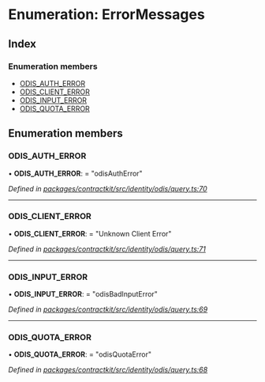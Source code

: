 # Enumeration: ErrorMessages

## Index

### Enumeration members

* [ODIS_AUTH_ERROR](_identity_odis_query_.errormessages.md#odis_auth_error)
* [ODIS_CLIENT_ERROR](_identity_odis_query_.errormessages.md#odis_client_error)
* [ODIS_INPUT_ERROR](_identity_odis_query_.errormessages.md#odis_input_error)
* [ODIS_QUOTA_ERROR](_identity_odis_query_.errormessages.md#odis_quota_error)

## Enumeration members

###  ODIS_AUTH_ERROR

• **ODIS_AUTH_ERROR**: = "odisAuthError"

*Defined in [packages/contractkit/src/identity/odis/query.ts:70](https://github.com/celo-org/celo-monorepo/blob/master/packages/contractkit/src/identity/odis/query.ts#L70)*

___

###  ODIS_CLIENT_ERROR

• **ODIS_CLIENT_ERROR**: = "Unknown Client Error"

*Defined in [packages/contractkit/src/identity/odis/query.ts:71](https://github.com/celo-org/celo-monorepo/blob/master/packages/contractkit/src/identity/odis/query.ts#L71)*

___

###  ODIS_INPUT_ERROR

• **ODIS_INPUT_ERROR**: = "odisBadInputError"

*Defined in [packages/contractkit/src/identity/odis/query.ts:69](https://github.com/celo-org/celo-monorepo/blob/master/packages/contractkit/src/identity/odis/query.ts#L69)*

___

###  ODIS_QUOTA_ERROR

• **ODIS_QUOTA_ERROR**: = "odisQuotaError"

*Defined in [packages/contractkit/src/identity/odis/query.ts:68](https://github.com/celo-org/celo-monorepo/blob/master/packages/contractkit/src/identity/odis/query.ts#L68)*
